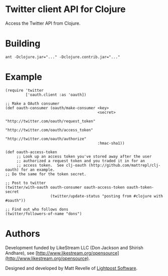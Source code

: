 # Twitter client API for Clojure #

Access the Twitter API from Clojure.


# Building #

`ant -Dclojure.jar="..." -Dclojure.contrib.jar="..."`


# Example #

    (require 'twitter
             ['oauth.client :as 'oauth])

    ;; Make a OAuth consumer
    (def oauth-consumer (oauth/make-consumer <key>
                                             <secret>       
                                             "http://twitter.com/oauth/request_token"
                                             "http://twitter.com/oauth/access_token"
                                             "http://twitter.com/oauth/authorize"
                                             :hmac-sha1))

    (def oauth-access-token 
         ;; Look up an access token you've stored away after the user
         ;; authorized a request token and you traded it in for an
         ;; access token.  See clj-oauth (http://github.com/mattrepl/clj-oauth) for an example.
    ;; Do the same for the token secret.

    ;; Post to twitter
    (twitter/with-oauth oauth-consumer oauth-access-token oauth-token-secret
                        (twitter/update-status "posting from #clojure with #oauth"))

    ;; Find out who follows dons
    (twitter/followers-of-name "dons")

# Authors #

Development funded by LikeStream LLC (Don Jackson and Shirish Andhare), see [http://www.likestream.org/opensource](http://www.likestream.org/opensource).

Designed and developed by Matt Revelle of [Lightpost Software](http://lightpostsoftware.com).
